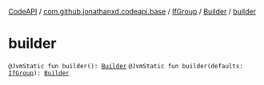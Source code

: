 [CodeAPI](../../../index.md) / [com.github.jonathanxd.codeapi.base](../../index.md) / [IfGroup](../index.md) / [Builder](index.md) / [builder](.)

# builder

`@JvmStatic fun builder(): `[`Builder`](index.md)
`@JvmStatic fun builder(defaults: `[`IfGroup`](../index.md)`): `[`Builder`](index.md)